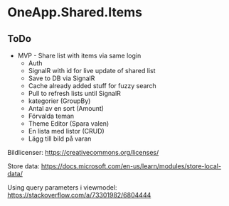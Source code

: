 # OneApp.Shared.Items

## ToDo

- MVP - Share list with items via same login
  - Auth
  - SignalR with id for live update of shared list
  - Save to DB via SignalR
  - Cache already added stuff for fuzzy search
  - Pull to refresh lists until SignalR
  - kategorier (GroupBy)
  - Antal av en sort (Amount)
  - Förvalda teman
  - Theme Editor (Spara valen)
  - En lista med listor (CRUD)
  - Lägg till bild på varan

Bildlicenser:
https://creativecommons.org/licenses/

Store data:
https://docs.microsoft.com/en-us/learn/modules/store-local-data/

Using query parameters i viewmodel:
https://stackoverflow.com/a/73301982/6804444
